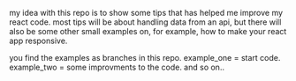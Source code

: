 <!-- @format -->

my idea with this repo is to show some tips that has helped me improve my react code.
most tips will be about handling data from an api, but there will also be some other small examples on, for example, how to make your react app responsive.

you find the examples as branches in this repo. example_one = start code. example_two = some improvments to the code. and so on..
